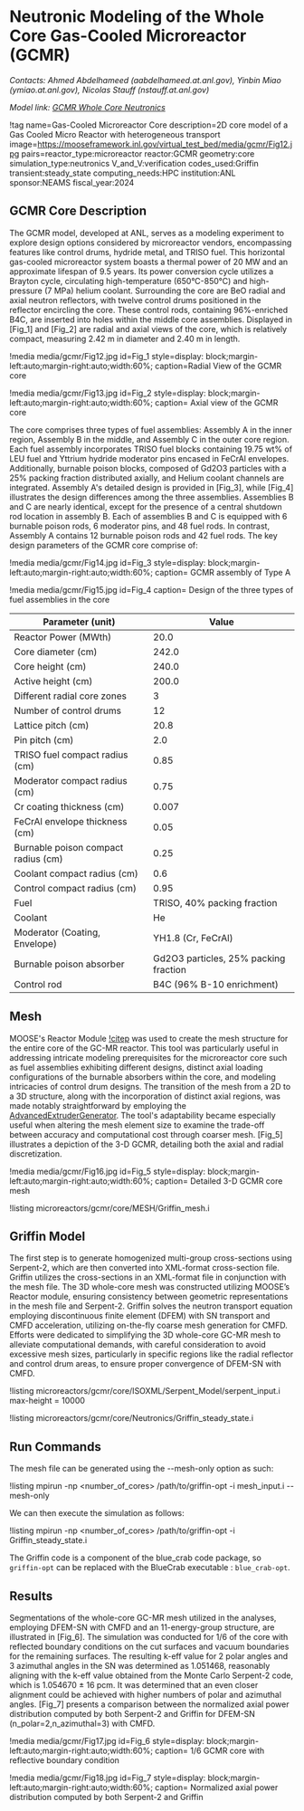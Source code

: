 # Neutronic Modeling of the Whole Core Gas-Cooled Microreactor (GCMR)

*Contacts: Ahmed Abdelhameed (aabdelhameed.at.anl.gov), Yinbin Miao (ymiao.at.anl.gov), Nicolas Stauff (nstauff.at.anl.gov)*

*Model link: [GCMR Whole Core Neutronics](https://github.com/idaholab/virtual_test_bed/tree/main/microreactors/gcmr/core)*

!tag name=Gas-Cooled Microreactor Core
     description=2D core model of a Gas Cooled Micro Reactor with heterogeneous transport
     image=https://mooseframework.inl.gov/virtual_test_bed/media/gcmr/Fig12.jpg
     pairs=reactor_type:microreactor
            reactor:GCMR
            geometry:core
            simulation_type:neutronics
            V_and_V:verification
            codes_used:Griffin
            transient:steady_state
            computing_needs:HPC
            institution:ANL
            sponsor:NEAMS
            fiscal_year:2024

## GCMR Core Description

The GCMR model, developed at ANL, serves as a modeling experiment to explore design options considered by microreactor vendors, encompassing features like control drums, hydride metal, and TRISO fuel. This horizontal gas-cooled microreactor system boasts a thermal power of 20 MW and an approximate lifespan of 9.5 years. Its power conversion cycle utilizes a Brayton cycle, circulating high-temperature (650°C-850°C) and high-pressure (7 MPa) helium coolant. Surrounding the core are BeO radial and axial neutron reflectors, with twelve control drums positioned in the reflector encircling the core. These control rods, containing 96%-enriched B4C, are inserted into holes within the middle core assemblies. Displayed in [Fig_1] and [Fig_2]  are radial and axial views of the core, which is relatively compact, measuring 2.42 m in diameter and 2.40 m in length.


!media media/gcmr/Fig12.jpg
      id=Fig_1
      style=display: block;margin-left:auto;margin-right:auto;width:60%;
      caption=Radial View of the GCMR core



!media media/gcmr/Fig13.jpg
      id=Fig_2
      style=display: block;margin-left:auto;margin-right:auto;width:60%;
      caption= Axial view of the GCMR core



The core comprises three types of fuel assemblies: Assembly A in the inner region, Assembly B in the middle, and Assembly C in the outer core region. Each fuel assembly incorporates TRISO fuel blocks containing 19.75 wt% of LEU fuel and Yttrium hydride moderator pins encased in FeCrAl envelopes. Additionally, burnable poison blocks, composed of Gd2O3 particles with a 25% packing fraction distributed axially, and Helium coolant channels are integrated. Assembly A's detailed design is provided in [Fig_3], while [Fig_4] illustrates the design differences among the three assemblies. Assemblies B and C are nearly identical, except for the presence of a central shutdown rod location in assembly B. Each of assemblies B and C is equipped with 6 burnable poison rods, 6 moderator pins, and 48 fuel rods. In contrast, Assembly A contains 12 burnable poison rods and 42 fuel rods. The key design parameters of the GCMR core comprise of:



!media media/gcmr/Fig14.jpg
      id=Fig_3
      style=display: block;margin-left:auto;margin-right:auto;width:60%;
      caption= GCMR assembly of Type A



!media media/gcmr/Fig15.jpg
      id=Fig_4
      caption= Design of the three types of fuel assemblies in the core



| Parameter (unit)| Value |
| - | - |
| Reactor Power (MWth) | 20.0 |
| Core diameter (cm) | 242.0 |
| Core height (cm) | 240.0 |
| Active height (cm) | 200.0 |
| Different radial core zones | 3 |
| Number of control drums | 12 |
| Lattice pitch (cm) | 20.8 |
| Pin pitch (cm) | 2.0 |
| TRISO fuel compact radius (cm) | 0.85 |
| Moderator compact radius (cm) | 0.75 |
| Cr coating thickness (cm) | 0.007 |
| FeCrAl envelope thickness (cm) | 0.05 |
| Burnable poison compact radius (cm) | 0.25 |
| Coolant compact radius (cm) | 0.6 |
| Control compact radius (cm) | 0.95 |
| Fuel | TRISO, 40% packing fraction |
| Coolant | He |
| Moderator (Coating, Envelope) | YH1.8 (Cr, FeCrAl) |
| Burnable poison absorber | Gd2O3 particles, 25% packing fraction |
| Control rod | B4C (96% B-10 enrichment) |

## Mesh

MOOSE's Reactor Module [!citep](shemon2023reactor) was used to create the mesh structure for the entire core of the GC-MR reactor. This tool was particularly useful in addressing intricate modeling prerequisites for the microreactor core such as fuel assemblies exhibiting different designs, distinct axial loading configurations of the burnable absorbers within the core, and modeling intricacies of control drum designs. The transition of the mesh from a 2D to a 3D structure, along with the incorporation of distinct axial regions, was made notably straightforward by employing the [AdvancedExtruderGenerator](https://mooseframework.inl.gov/source/meshgenerators/AdvancedExtruderGenerator.html). The tool's adaptability became especially useful when altering the mesh element size to examine the trade-off between accuracy and computational cost through coarser mesh. [Fig_5]  illustrates a depiction of the 3-D GCMR, detailing both the axial and radial discretization.



!media media/gcmr/Fig16.jpg
      id=Fig_5
      style=display: block;margin-left:auto;margin-right:auto;width:60%;
      caption= Detailed 3-D GCMR core mesh



!listing microreactors/gcmr/core/MESH/Griffin_mesh.i



## Griffin Model

The first step is to generate homogenized multi-group cross-sections using Serpent-2, which are then converted into XML-format cross-section file. Griffin utilizes the cross-sections in an XML-format file in conjunction with the mesh file. The 3D whole-core mesh was constructed utilizing MOOSE’s Reactor module, ensuring consistency between geometric representations in the mesh file and Serpent-2. Griffin solves the neutron transport equation employing discontinuous finite element (DFEM) with SN transport and CMFD acceleration, utilizing on-the-fly coarse mesh generation for CMFD. Efforts were dedicated to simplifying the 3D whole-core GC-MR mesh to alleviate computational demands, with careful consideration to avoid excessive mesh sizes, particularly in specific regions like the radial reflector and control drum areas, to ensure proper convergence of DFEM-SN with CMFD.



!listing microreactors/gcmr/core/ISOXML/Serpent_Model/serpent_input.i  max-height = 10000



!listing microreactors/gcmr/core/Neutronics/Griffin_steady_state.i


## Run Commands

The mesh file can be generated using the --mesh-only option as such:

!listing
mpirun -np <number_of_cores> /path/to/griffin-opt -i mesh_input.i --mesh-only


We can then execute the simulation as follows:

!listing
mpirun -np <number_of_cores> /path/to/griffin-opt -i Griffin_steady_state.i

The Griffin code is a component of the blue_crab code package, so `griffin-opt` can be replaced with the
BlueCrab executable : `blue_crab-opt`.


## Results

Segmentations of the whole-core GC-MR mesh utilized in the analyses, employing DFEM-SN with CMFD and an 11-energy-group structure, are illustrated in [Fig_6]. The simulation was conducted for 1/6 of the core with reflected boundary conditions on the cut surfaces and vacuum boundaries for the remaining surfaces. The resulting k-eff value for 2 polar angles and 3 azimuthal angles in the SN was determined as 1.051468, reasonably aligning with the k-eff value obtained from the Monte Carlo Serpent-2 code, which is 1.054670 ± 16 pcm. It was determined that an even closer alignment could be achieved with higher numbers of polar and azimuthal angles. [Fig_7] presents a comparison between the normalized axial power distribution computed by both Serpent-2 and Griffin for DFEM-SN (n_polar=2,n_azimuthal=3) with CMFD.



!media media/gcmr/Fig17.jpg
      id=Fig_6
      style=display: block;margin-left:auto;margin-right:auto;width:60%;
      caption= 1/6 GCMR core with reflective boundary condition



!media media/gcmr/Fig18.jpg
      id=Fig_7
      style=display: block;margin-left:auto;margin-right:auto;width:60%;
      caption= Normalized axial power distribution computed by both Serpent-2 and Griffin
